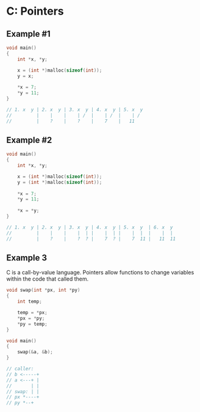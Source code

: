 # C: Pointers

## Example #1

```c
void main()
{
    int *x, *y;

    x = (int *)malloc(sizeof(int));
    y = x;
  
    *x = 7;
    *y = 11;
}

// 1. x  y | 2. x  y | 3. x  y | 4. x  y | 5. x  y
//         |    |    |    | /  |    | /  |    | /
//         |    ?    |    ?    |    7    |   11
```

## Example #2

```c
void main()
{
    int *x, *y;

    x = (int *)malloc(sizeof(int));
    y = (int *)malloc(sizeof(int));
  
    *x = 7;
    *y = 11;
  
    *x = *y;
}

// 1. x  y | 2. x  y | 3. x  y | 4. x  y | 5. x  y  | 6. x  y
//         |    |    |    |  | |    |  | |    |  |  |    |  |
//         |    ?    |    ?  ? |    7  ? |    7  11 |   11  11
```

## Example 3

C is a call-by-value language. Pointers allow functions to change variables within the code that called them.

```c
void swap(int *px, int *py)
{
    int temp;

    temp = *px;
    *px = *py;
    *py = temp;
}

void main()
{
    swap(&a, &b);
}

// caller:
// b <-----+
// a <---+ |
//       | |
// swap: | |
// px *----+
// py *--+
```
